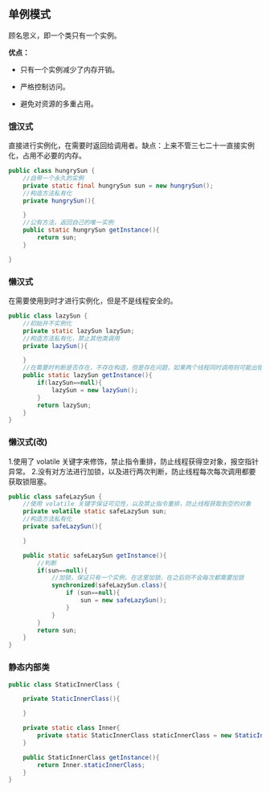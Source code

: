 ## 单例模式
顾名思义，即一个类只有一个实例。

**优点：**

- 只有一个实例减少了内存开销。

- 严格控制访问。

- 避免对资源的多重占用。
### 饿汉式
直接进行实例化，在需要时返回给调用者。缺点：上来不管三七二十一直接实例化，占用不必要的内存。
```java
public class hungrySun {
    //自带一个永久的实例
    private static final hungrySun sun = new hungrySun();
    //构造方法私有化
    private hungrySun(){

    }
    //公有方法，返回自己的唯一实例
    public static hungrySun getInstance(){
        return sun;
    }

}
```
### 懒汉式
在需要使用到时才进行实例化，但是不是线程安全的。
```java
public class lazySun {
    //初始并不实例化
    private static lazySun lazySun;
    //构造方法私有化，禁止其他类调用
    private lazySun(){

    }
    //在需要时判断是否存在，不存在构造，但是存在问题，如果两个线程同时调用则可能出错
    public static lazySun getInstance(){
        if(lazySun==null){
            lazySun = new lazySun();
        }
        return lazySun;
    }
}
```
### 懒汉式(改)
1.使用了 volatile 关键字来修饰，禁止指令重排，防止线程获得空对象，报空指针异常。
2.没有对方法进行加锁，以及进行两次判断，防止线程每次每次调用都要获取锁阻塞。
```java
public class safeLazySun {
    //使用 volatile 关键字保证可见性，以及禁止指令重排，防止线程获取到空的对象
    private volatile static safeLazySun sun;
    //构造方法私有化
    private safeLazySun(){

    }

    public static safeLazySun getInstance(){
        //判断
        if(sun==null){
            //加锁，保证只有一个实例，在这里加锁，在之后则不会每次都需要加锁
            synchronized(safeLazySun.class){
                if (sun==null){
                    sun = new safeLazySun();
                }
            }
        }
        return sun;
    }
}
```
### 静态内部类
```java
public class StaticInnerClass {

    private StaticInnerClass(){

    }

    private static class Inner{
        private static StaticInnerClass staticInnerClass = new StaticInnerClass();
    }

    public StaticInnerClass getInstance(){
        return Inner.staticInnerClass;
    }
}
```
